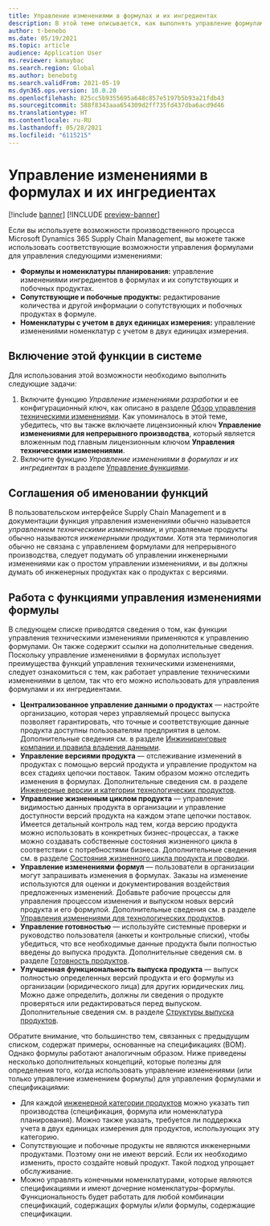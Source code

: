 ```yaml
---
title: Управление изменениями в формулах и их ингредиентах
description: В этой теме описывается, как выполнять управление формулами и управлять изменениями в справочнике процесса производства.
author: t-benebo
ms.date: 05/19/2021
ms.topic: article
audience: Application User
ms.reviewer: kamaybac
ms.search.region: Global
ms.author: benebotg
ms.search.validFrom: 2021-05-19
ms.dyn365.ops.version: 10.0.20
ms.openlocfilehash: 825cc5b9355695a648c857e5197b5b93a21fdb43
ms.sourcegitcommit: 588f8343aaa654309d2ff735fd437dba6acd9d46
ms.translationtype: HT
ms.contentlocale: ru-RU
ms.lasthandoff: 05/28/2021
ms.locfileid: "6115215"
---
```

# <a name="manage-changes-in-formulas-and-their-ingredients"></a>Управление изменениями в формулах и их ингредиентах

[!include [banner](../includes/banner.md)]
[!INCLUDE [preview-banner](../includes/preview-banner.md)]

Если вы используете возможности производственного процесса Microsoft Dynamics 365 Supply Chain Management, вы можете также использовать соответствующие возможности управления формулами для управления следующими изменениями:

- **Формулы и номенклатуры планирования:** управление изменениями ингредиентов в формулах и их сопутствующих и побочных продуктах.
- **Сопутствующие и побочные продукты:** редактирование количества и другой информации о сопутствующих и побочных продуктах в формуле.
- **Номенклатуры с учетом в двух единицах измерения:** управление изменениями номенклатур с учетом в двух единицах измерения.

## <a name="turn-on-this-feature-in-your-system"></a>Включение этой функции в системе

Для использования этой возможности необходимо выполнить следующие задачи:

1. Включите функцию *Управление изменениями разработки* и ее конфигурационный ключ, как описано в разделе [Обзор управления техническими изменениями](product-engineering-overview.md). Как упоминалось в этой теме, убедитесь, что вы также включаете лицензионный ключ **Управление изменениями для непрерывного производства**, который является вложенным под главным лицензионным ключом **Управления техническими изменениями**.
1. Включите функцию *Управление изменениями в формулах и их ингредиентах* в разделе [Управление функциями](../../fin-ops-core/fin-ops/get-started/feature-management/feature-management-overview.md).

## <a name="feature-naming-conventions"></a>Соглашения об именовании функций

В пользовательском интерфейсе Supply Chain Management и в документации функция управления изменениями обычно называется *управлением техническими изменениями*, и управляемые продукты обычно называются *инженерными продуктами*. Хотя эта терминология обычно не связана с управлением формулами для непрерывного производства, следует подумать об управлении инженерными изменениями как о простом управлении изменениями, и вы должны думать об инженерных продуктах как о продуктах с версиями.

## <a name="work-with-formula-change-management-features"></a>Работа с функциями управления изменениями формулы

В следующем списке приводятся сведения о том, как функции управления техническими изменениями применяются к управлению формулами. Он также содержит ссылки на дополнительные сведения. Поскольку управление изменениями в формулах использует преимущества функций управления техническими изменениями, следует ознакомиться с тем, как работает управление техническими изменениями в целом, так что его можно использовать для управления формулами и их ингредиентами.

- **Централизованное управление данными о продуктах** — настройте организацию, которая через управляемый процесс выпуска позволяет гарантировать, что точные и соответствующие данные продукта доступны пользователям предприятия в целом. Дополнительные сведения см. в разделе [Инжиниринговые компании и правила владения данными](engineering-org-data-ownership-rules.md).
- **Управление версиями продукта** — отслеживание изменений в продуктах с помощью версий продукта и управление продуктом на всех стадиях цепочки поставок. Таким образом можно отследить изменения в формулах. Дополнительные сведения см. в разделе [Инженерные версии и категории технологических продуктов](engineering-versions-product-category.md).
- **Управление жизненным циклом продукта** — управление видимостью данных продукта в организации и управление доступности версий продукта на каждом этапе цепочки поставок. Имеется детальный контроль над тем, когда версию продукта можно использовать в конкретных бизнес-процессах, а также можно создавать собственные состояния жизненного цикла в соответствии с потребностями бизнеса. Дополнительные сведения см. в разделе [Состояния жизненного цикла продукта и проводки](product-lifecycle-state-transactions.md).
- **Управление изменениями формул** — пользователи в организации могут запрашивать изменения в формулах. Заказы на изменение используются для оценки и документирования воздействия предложенных изменений. Добавьте рабочие процессы для управления процессом изменения и выпуском новых версий продукта и его формулой. Дополнительные сведения см. в разделе [Управления изменениями для технологических продуктов](engineering-change-management.md).
- **Управление готовностью** — используйте системные проверки и руководство пользователя (анкеты и контрольные списки), чтобы убедиться, что все необходимые данные продукта были полностью введены до выпуска продукта. Дополнительные сведения см. в разделе [Готовность продуктов](product-readiness.md).
- **Улучшенная функциональность выпуска продукта** — выпуск полностью определенных версий продукта и его формулы из организации (юридического лица) для других юридических лиц. Можно даже определить, должны ли сведения о продукте проверяться или редактироваться перед выпуском. Дополнительные сведения см. в разделе [Структуры выпуска продуктов](release-product-structure.md).

Обратите внимание, что большинство тем, связанных с предыдущим списком, содержат примеры, основанные на спецификациях (BOM). Однако формулы работают аналогичным образом. Ниже приведены несколько дополнительных концепций, которые полезны для определения того, когда использовать управление изменениями (или только управление изменением формулы) для управления формулами и спецификациями:

- Для каждой [инженерной категории продуктов](engineering-versions-product-category.md) можно указать тип производства (спецификация, формула или номенклатура планирования). Можно также указать, требуется ли поддержка учета в двух единицах измерения для продуктов, использующих эту категорию.
- Сопутствующие и побочные продукты не являются инженерными продуктами. Поэтому они не имеют версий. Если их необходимо изменить, просто создайте новый продукт. Такой подход упрощает обслуживание.
- Можно управлять конечными номенклатурами, которые являются спецификациями и имеют дочерние номенклатуры-формулы. Функциональность будет работать для любой комбинации спецификаций, содержащих формулы и/или формулы, содержащие спецификации.

